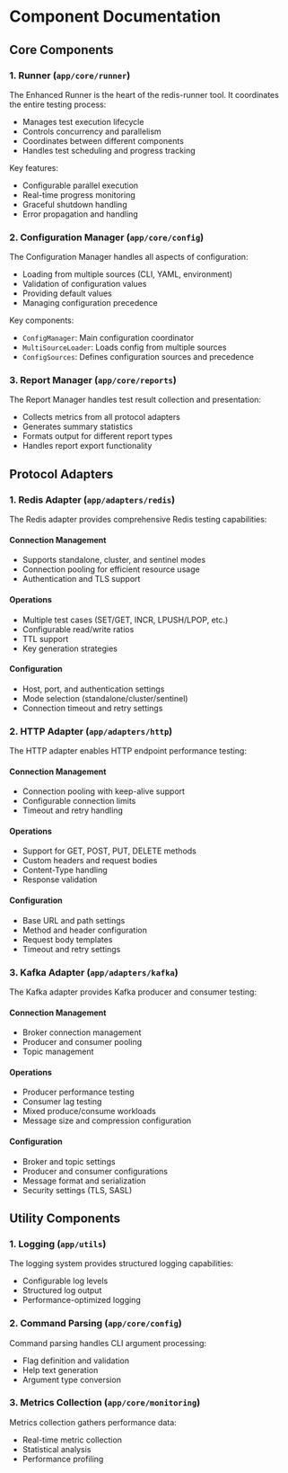 # Component Documentation

## Core Components

### 1. Runner (`app/core/runner`)

The Enhanced Runner is the heart of the redis-runner tool. It coordinates the entire testing process:

- Manages test execution lifecycle
- Controls concurrency and parallelism
- Coordinates between different components
- Handles test scheduling and progress tracking

Key features:
- Configurable parallel execution
- Real-time progress monitoring
- Graceful shutdown handling
- Error propagation and handling

### 2. Configuration Manager (`app/core/config`)

The Configuration Manager handles all aspects of configuration:

- Loading from multiple sources (CLI, YAML, environment)
- Validation of configuration values
- Providing default values
- Managing configuration precedence

Key components:
- `ConfigManager`: Main configuration coordinator
- `MultiSourceLoader`: Loads config from multiple sources
- `ConfigSources`: Defines configuration sources and precedence

### 3. Report Manager (`app/core/reports`)

The Report Manager handles test result collection and presentation:

- Collects metrics from all protocol adapters
- Generates summary statistics
- Formats output for different report types
- Handles report export functionality

## Protocol Adapters

### 1. Redis Adapter (`app/adapters/redis`)

The Redis adapter provides comprehensive Redis testing capabilities:

#### Connection Management
- Supports standalone, cluster, and sentinel modes
- Connection pooling for efficient resource usage
- Authentication and TLS support

#### Operations
- Multiple test cases (SET/GET, INCR, LPUSH/LPOP, etc.)
- Configurable read/write ratios
- TTL support
- Key generation strategies

#### Configuration
- Host, port, and authentication settings
- Mode selection (standalone/cluster/sentinel)
- Connection timeout and retry settings

### 2. HTTP Adapter (`app/adapters/http`)

The HTTP adapter enables HTTP endpoint performance testing:

#### Connection Management
- Connection pooling with keep-alive support
- Configurable connection limits
- Timeout and retry handling

#### Operations
- Support for GET, POST, PUT, DELETE methods
- Custom headers and request bodies
- Content-Type handling
- Response validation

#### Configuration
- Base URL and path settings
- Method and header configuration
- Request body templates
- Timeout and retry settings

### 3. Kafka Adapter (`app/adapters/kafka`)

The Kafka adapter provides Kafka producer and consumer testing:

#### Connection Management
- Broker connection management
- Producer and consumer pooling
- Topic management

#### Operations
- Producer performance testing
- Consumer lag testing
- Mixed produce/consume workloads
- Message size and compression configuration

#### Configuration
- Broker and topic settings
- Producer and consumer configurations
- Message format and serialization
- Security settings (TLS, SASL)

## Utility Components

### 1. Logging (`app/utils`)

The logging system provides structured logging capabilities:

- Configurable log levels
- Structured log output
- Performance-optimized logging

### 2. Command Parsing (`app/core/config`)

Command parsing handles CLI argument processing:

- Flag definition and validation
- Help text generation
- Argument type conversion

### 3. Metrics Collection (`app/core/monitoring`)

Metrics collection gathers performance data:

- Real-time metric collection
- Statistical analysis
- Performance profiling